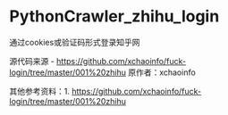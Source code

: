 # PythonCrawler_zhihu_login
通过cookies或验证码形式登录知乎网

源代码来源 - https://github.com/xchaoinfo/fuck-login/tree/master/001%20zhihu
原作者：xchaoinfo

其他参考资料：1. https://github.com/xchaoinfo/fuck-login/tree/master/001%20zhihu
